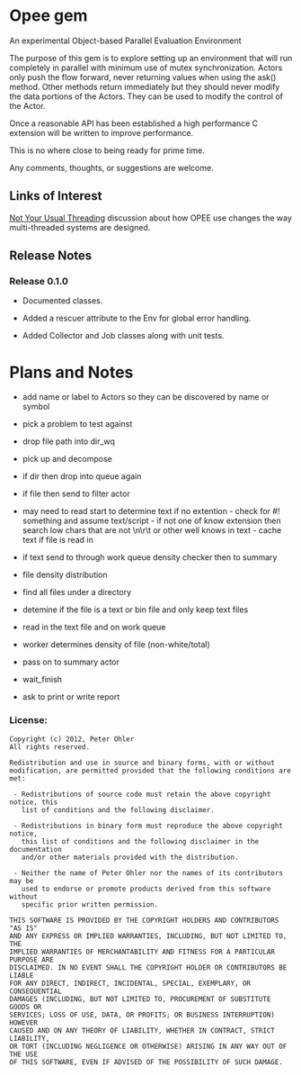 # Opee gem
An experimental Object-based Parallel Evaluation Environment

The purpose of this gem is to explore setting up an environment that will run
completely in parallel with minimum use of mutex synchronization. Actors only
push the flow forward, never returning values when using the ask()
method. Other methods return immediately but they should never modify the data
portions of the Actors. They can be used to modify the control of the Actor.

Once a reasonable API has been established a high performance C extension will
be written to improve performance.

This is no where close to being ready for prime time.

Any comments, thoughts, or suggestions are welcome.

## <a name="links">Links of Interest</a>

[Not Your Usual Threading](http://www.ohler.com/dev/http://www.ohler.com/dev/not_your_usual_threading/not_your_usual_threading.html) discussion about how OPEE use changes the way multi-threaded systems are designed.

## <a name="release">Release Notes</a>

### Release 0.1.0

 - Documented classes.

 - Added a rescuer attribute to the Env for global error handling.

 - Added Collector and Job classes along with unit tests.

# Plans and Notes

- add name or label to Actors so they can be discovered by name or symbol

- pick a problem to test against
 - drop file path into dir_wq
 - pick up and decompose
  - if dir then drop into queue again
  - if file then send to filter actor
   - may need to read start to determine text if no extention
    - check for #! something and assume text/script
    - if not one of know extension then search low chars that are not \n\r\t or other well knows in text
    - cache text if file is read in
  - if text send to through work queue density checker then to summary

 - file density distribution
  - find all files under a directory
  - detemine if the file is a text or bin file and only keep text files
  - read in the text file and on work queue
  - worker determines density of file (non-white/total)
  - pass on to summary actor
  - wait_finish
  - ask to print or write report

### License:

    Copyright (c) 2012, Peter Ohler
    All rights reserved.
    
    Redistribution and use in source and binary forms, with or without
    modification, are permitted provided that the following conditions are met:
    
     - Redistributions of source code must retain the above copyright notice, this
       list of conditions and the following disclaimer.
    
     - Redistributions in binary form must reproduce the above copyright notice,
       this list of conditions and the following disclaimer in the documentation
       and/or other materials provided with the distribution.
    
     - Neither the name of Peter Ohler nor the names of its contributors may be
       used to endorse or promote products derived from this software without
       specific prior written permission.
    
    THIS SOFTWARE IS PROVIDED BY THE COPYRIGHT HOLDERS AND CONTRIBUTORS "AS IS"
    AND ANY EXPRESS OR IMPLIED WARRANTIES, INCLUDING, BUT NOT LIMITED TO, THE
    IMPLIED WARRANTIES OF MERCHANTABILITY AND FITNESS FOR A PARTICULAR PURPOSE ARE
    DISCLAIMED. IN NO EVENT SHALL THE COPYRIGHT HOLDER OR CONTRIBUTORS BE LIABLE
    FOR ANY DIRECT, INDIRECT, INCIDENTAL, SPECIAL, EXEMPLARY, OR CONSEQUENTIAL
    DAMAGES (INCLUDING, BUT NOT LIMITED TO, PROCUREMENT OF SUBSTITUTE GOODS OR
    SERVICES; LOSS OF USE, DATA, OR PROFITS; OR BUSINESS INTERRUPTION) HOWEVER
    CAUSED AND ON ANY THEORY OF LIABILITY, WHETHER IN CONTRACT, STRICT LIABILITY,
    OR TORT (INCLUDING NEGLIGENCE OR OTHERWISE) ARISING IN ANY WAY OUT OF THE USE
    OF THIS SOFTWARE, EVEN IF ADVISED OF THE POSSIBILITY OF SUCH DAMAGE.
